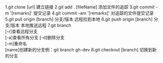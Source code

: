 #
1.git clone [url]             建立链接
2.git add . [fileName]        添加文件的追踪
3.git commit -m '[remarks]'   提交记录
4.git commit -am '[remarks]'  对追踪的文件提交记录
5.git pull origin  [branch]   分支/版本 远程拉到本地
6.git push origin [branch]    分支/版本 本地推送远程
7.git branch   
  [-r]查看远程分支  
  [-a]查看所有分支 
  [-d]删除分支  
  [-m]重命名  
  [name]创建新的分支例：git branch gh-dev
8.git checkout [branch]       切换到新的分支